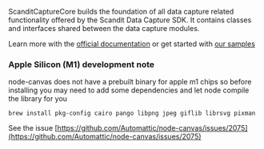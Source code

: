 ScanditCaptureCore builds the foundation of all data capture related functionality offered by the Scandit Data Capture SDK. It contains classes and interfaces shared between the data capture modules.

Learn more with the [official documentation](https://docs.scandit.com/data-capture-sdk/web/core/concepts.html) or get started with [our samples](https://github.com/Scandit/datacapture-web-samples)

### Apple Silicon (M1) development note

node-canvas does not have a prebuilt binary for apple m1 chips so before installing you may need
to add some dependencies and let node compile the library for you

```
brew install pkg-config cairo pango libpng jpeg giflib librsvg pixman
```

See the issue [https://github.com/Automattic/node-canvas/issues/2075](https://github.com/Automattic/node-canvas/issues/2075)
